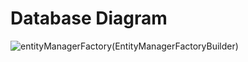 # Database Diagram

![entityManagerFactory(EntityManagerFactoryBuilder)](https://user-images.githubusercontent.com/61664693/120045451-b4343300-c018-11eb-9fff-b694f27d7196.png)